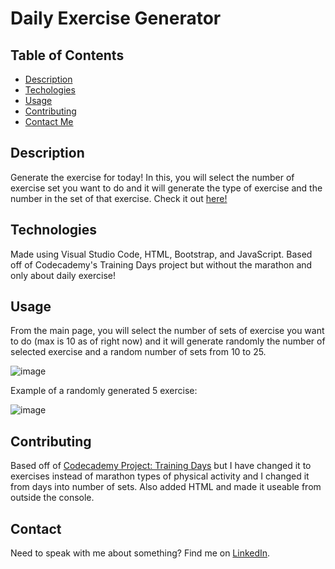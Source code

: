 # Daily Exercise Generator

## Table of Contents

- [Description](#description)
- [Techologies](#technologies)
- [Usage](#usage)
- [Contributing](#contributing)
- [Contact Me](#contact)



## Description
Generate the exercise for today! In this, you will select the number of exercise set you want to do and it will generate the type of exercise and the number in the set of that exercise. Check it out [here!](https://ettaphung.github.io/daily-exercise-generator/)

## Technologies
Made using Visual Studio Code, HTML, Bootstrap, and JavaScript. Based off of Codecademy's Training Days project but without the marathon and only about daily exercise!

## Usage
From the main page, you will select the number of sets of exercise you want to do (max is 10 as of right now) and it will generate randomly the number of selected exercise and a random number of sets from 10 to 25.

![image](https://user-images.githubusercontent.com/99515145/205830957-473d6cf6-f847-43e1-babd-56c6bf4048b5.png)

Example of a randomly generated 5 exercise:

![image](https://user-images.githubusercontent.com/99515145/205834717-a6b0794b-0135-418c-8814-2bdc1d072d28.png)

## Contributing
Based off of [Codecademy Project: Training Days](https://www.codecademy.com/projects/practice/training-days) but I have changed it to exercises instead of marathon types of physical activity and I changed it from days into number of sets. Also added HTML and made it useable from outside the console.

## Contact
Need to speak with me about something? Find me on [LinkedIn](https://www.linkedin.com/in/ettaphung/).
